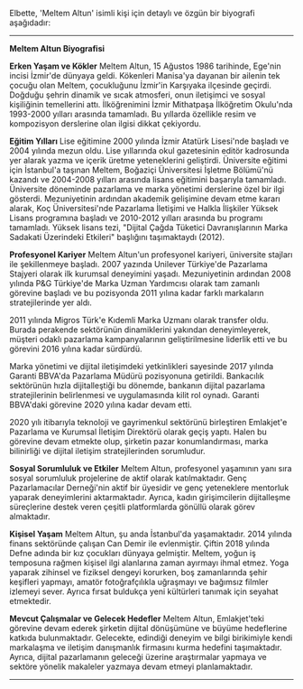 Elbette, 'Meltem Altun' isimli kişi için detaylı ve özgün bir biyografi aşağıdadır:

---

**Meltem Altun Biyografisi**

**Erken Yaşam ve Kökler**
Meltem Altun, 15 Ağustos 1986 tarihinde, Ege'nin incisi İzmir'de dünyaya geldi. Kökenleri Manisa'ya dayanan bir ailenin tek çocuğu olan Meltem, çocukluğunu İzmir'in Karşıyaka ilçesinde geçirdi. Doğduğu şehrin dinamik ve sıcak atmosferi, onun iletişimci ve sosyal kişiliğinin temellerini attı. İlköğrenimini İzmir Mithatpaşa İlköğretim Okulu'nda 1993-2000 yılları arasında tamamladı. Bu yıllarda özellikle resim ve kompozisyon derslerine olan ilgisi dikkat çekiyordu.

**Eğitim Yılları**
Lise eğitimine 2000 yılında İzmir Atatürk Lisesi'nde başladı ve 2004 yılında mezun oldu. Lise yıllarında okul gazetesinin editör kadrosunda yer alarak yazma ve içerik üretme yeteneklerini geliştirdi. Üniversite eğitimi için İstanbul'a taşınan Meltem, Boğaziçi Üniversitesi İşletme Bölümü'nü kazandı ve 2004-2008 yılları arasında lisans eğitimini başarıyla tamamladı. Üniversite döneminde pazarlama ve marka yönetimi derslerine özel bir ilgi gösterdi. Mezuniyetinin ardından akademik gelişimine devam etme kararı alarak, Koç Üniversitesi'nde Pazarlama İletişimi ve Halkla İlişkiler Yüksek Lisans programına başladı ve 2010-2012 yılları arasında bu programı tamamladı. Yüksek lisans tezi, "Dijital Çağda Tüketici Davranışlarının Marka Sadakati Üzerindeki Etkileri" başlığını taşımaktaydı (2012).

**Profesyonel Kariyer**
Meltem Altun'un profesyonel kariyeri, üniversite stajları ile şekillenmeye başladı. 2007 yazında Unilever Türkiye'de Pazarlama Stajyeri olarak ilk kurumsal deneyimini yaşadı. Mezuniyetinin ardından 2008 yılında P&G Türkiye'de Marka Uzman Yardımcısı olarak tam zamanlı görevine başladı ve bu pozisyonda 2011 yılına kadar farklı markaların stratejilerinde yer aldı.

2011 yılında Migros Türk'e Kıdemli Marka Uzmanı olarak transfer oldu. Burada perakende sektörünün dinamiklerini yakından deneyimleyerek, müşteri odaklı pazarlama kampanyalarının geliştirilmesine liderlik etti ve bu görevini 2016 yılına kadar sürdürdü.

Marka yönetimi ve dijital iletişimdeki yetkinlikleri sayesinde 2017 yılında Garanti BBVA'da Pazarlama Müdürü pozisyonuna getirildi. Bankacılık sektörünün hızla dijitalleştiği bu dönemde, bankanın dijital pazarlama stratejilerinin belirlenmesi ve uygulamasında kilit rol oynadı. Garanti BBVA'daki görevine 2020 yılına kadar devam etti.

2020 yılı itibarıyla teknoloji ve gayrimenkul sektörünü birleştiren Emlakjet'e Pazarlama ve Kurumsal İletişim Direktörü olarak geçiş yaptı. Halen bu görevine devam etmekte olup, şirketin pazar konumlandırması, marka bilinirliği ve dijital iletişim stratejilerinden sorumludur.

**Sosyal Sorumluluk ve Etkiler**
Meltem Altun, profesyonel yaşamının yanı sıra sosyal sorumluluk projelerine de aktif olarak katılmaktadır. Genç Pazarlamacılar Derneği'nin aktif bir üyesidir ve genç yeteneklere mentorluk yaparak deneyimlerini aktarmaktadır. Ayrıca, kadın girişimcilerin dijitalleşme süreçlerine destek veren çeşitli platformlarda gönüllü olarak görev almaktadır.

**Kişisel Yaşam**
Meltem Altun, şu anda İstanbul'da yaşamaktadır. 2014 yılında finans sektöründe çalışan Can Demir ile evlenmiştir. Çiftin 2018 yılında Defne adında bir kız çocukları dünyaya gelmiştir. Meltem, yoğun iş temposuna rağmen kişisel ilgi alanlarına zaman ayırmayı ihmal etmez. Yoga yaparak zihinsel ve fiziksel dengeyi korurken, boş zamanlarında şehir keşifleri yapmayı, amatör fotoğrafçılıkla uğraşmayı ve bağımsız filmler izlemeyi sever. Ayrıca fırsat buldukça yeni kültürleri tanımak için seyahat etmektedir.

**Mevcut Çalışmalar ve Gelecek Hedefler**
Meltem Altun, Emlakjet'teki görevine devam ederek şirketin dijital dönüşümüne ve büyüme hedeflerine katkıda bulunmaktadır. Gelecekte, edindiği deneyim ve bilgi birikimiyle kendi markalaşma ve iletişim danışmanlık firmasını kurma hedefini taşımaktadır. Ayrıca, dijital pazarlamanın geleceği üzerine araştırmalar yapmaya ve sektöre yönelik makaleler yazmaya devam etmeyi planlamaktadır.

---